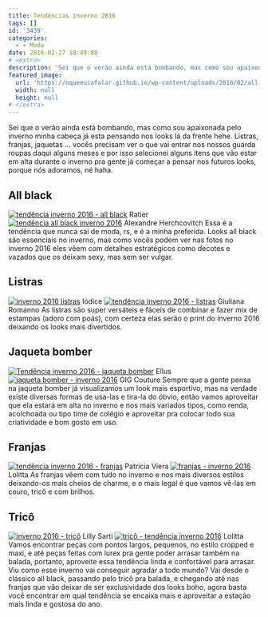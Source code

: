 ```yaml
---
title: Tendências inverno 2016
tags: []
id: '3439'
categories:
  - - Moda
date: 2016-02-27 18:49:08
# <extra>
description: 'Sei que o verão ainda está bombando, mas como sou apaixonada pelo inverno minha cabeça já esta pensando nos looks lá da frente hehe. Listras, franjas, jaquetas &#8230; vocês precisam ver o que vai entrar nos nossos guarda roupas daqui alguns meses e por isso selecionei alguns itens que vão estar em alta durante o inverno pra gente já começar a pensar nos futuros looks, porque nós adoramos, né haha. All black Essa é a tendência que nunca sai de moda, rs, e é a minha preferida. Looks all black são essenciais no inverno, mas como vocês podem ver nas fotos no inverno 2016 eles vêem com detalhes estratégicos como decotes e vazados que os deixam sexy, mas sem ser vulgar. Listras As listras são super versáteis e fáceis de combinar e fazer mix de estampas (adoro com poás), com &hellip;'
featured_image: 
  url: 'https://oqueeuiafalar.github.io/wp-content/uploads/2016/02/all-black-ratier-681x1024.jpg'
  width: null
  height: null
# </extra>
---
```


Sei que o verão ainda está bombando, mas como sou apaixonada pelo inverno minha cabeça já esta pensando nos looks lá da frente hehe. Listras, franjas, jaquetas ... vocês precisam ver o que vai entrar nos nossos guarda roupas daqui alguns meses e por isso selecionei alguns itens que vão estar em alta durante o inverno pra gente já começar a pensar nos futuros looks, porque nós adoramos, né haha.

## All black

[![tendência inverno 2016 - all black ](/wp-content/uploads/2016/02/all-black-ratier-681x1024.jpg)](/wp-content/uploads/2016/02/all-black-ratier.jpg) Ratier [![tendência all black inverno 2016 ](/wp-content/uploads/2016/02/all-black-alexandre-herchcovith-681x1024.jpg)](/wp-content/uploads/2016/02/all-black-alexandre-herchcovith.jpg) Alexandre Herchcovitch Essa é a tendência que nunca sai de moda, rs, e é a minha preferida. Looks all black são essenciais no inverno, mas como vocês podem ver nas fotos no inverno 2016 eles vêem com detalhes estratégicos como decotes e vazados que os deixam sexy, mas sem ser vulgar.

## Listras

[![inverno 2016 listras](/wp-content/uploads/2016/02/listras-Iódice-680x1024.jpg)](/wp-content/uploads/2016/02/listras-Iódice.jpg) Iódice [![tendência inverno 2016 - listras](/wp-content/uploads/2016/02/listras-giuliana-romanno-681x1024.jpg)](/wp-content/uploads/2016/02/listras-giuliana-romanno.jpg) Giuliana Romanno As listras são super versáteis e fáceis de combinar e fazer mix de estampas (adoro com poás), com certeza elas serão o print do inverno 2016 deixando os looks mais divertidos.

## Jaqueta bomber

[![Tendência inverno 2016 - jaqueta bomber ](/wp-content/uploads/2016/02/jaqueta-bomber-ellus-680x1024.jpg)](/wp-content/uploads/2016/02/jaqueta-bomber-ellus.jpg) Ellus [![jaqueta bomber - inverno 2016](/wp-content/uploads/2016/02/jaqueta-bomber-gig-couture-680x1024.jpg)](/wp-content/uploads/2016/02/jaqueta-bomber-gig-couture.jpg) GIG Couture Sempre que a gente pensa na jaqueta bomber já visualizamos um look mais esportivo, mas na verdade existe diversas formas de usa-las e tira-la do óbvio, então vamos aproveitar que ela estará em alta no inverno e nos mais variados tipos, como renda, acolchoada ou tipo time de colégio e aproveitar pra colocar todo sua criatividade e bom gosto em uso.

## Franjas

[![tendência inverno 2016 - franjas](/wp-content/uploads/2016/02/franjas-Patricia-vieira-682x1024.jpg)](/wp-content/uploads/2016/02/franjas-Patricia-vieira.jpg) Patricia Viera [![franjas - inverno 2016](/wp-content/uploads/2016/02/franjas-Lolitta-682x1024.jpg)](/wp-content/uploads/2016/02/franjas-Lolitta.jpg) Lolitta As franjas vêem com tudo no inverno e nos mais diversos estilos deixando-os mais cheios de charme, e o mais legal é que vamos vê-las em couro, tricô e com brilhos.

## Tricô

[![inverno 2016 - tricô ](/wp-content/uploads/2016/02/tricot-Lilly-Sarti-682x1024.jpg)](/wp-content/uploads/2016/02/tricot-Lilly-Sarti.jpg) Lilly Sarti [![tricô - tendência inverno 2016](/wp-content/uploads/2016/02/tricot-Lolitta-681x1024.jpg)](/wp-content/uploads/2016/02/tricot-Lolitta.jpg) Lolitta Vamos encontrar peças com pontos largos, pequenos, no estilo cropped e maxi, e até peças feitas com lurex pra gente poder arrasar também na balada, portanto, aproveite essa tendência linda e confortável para arrasar. Viu como esse inverno vai conseguir agradar a todo mundo? Vai desde o clássico all black, passando pelo tricô pra balada, e chegando até nas franjas que vão deixar de ser exclusividade dos looks boho, agora basta você encontrar em qual tendência se encaixa mais e aproveitar a estação mais linda e gostosa do ano.
